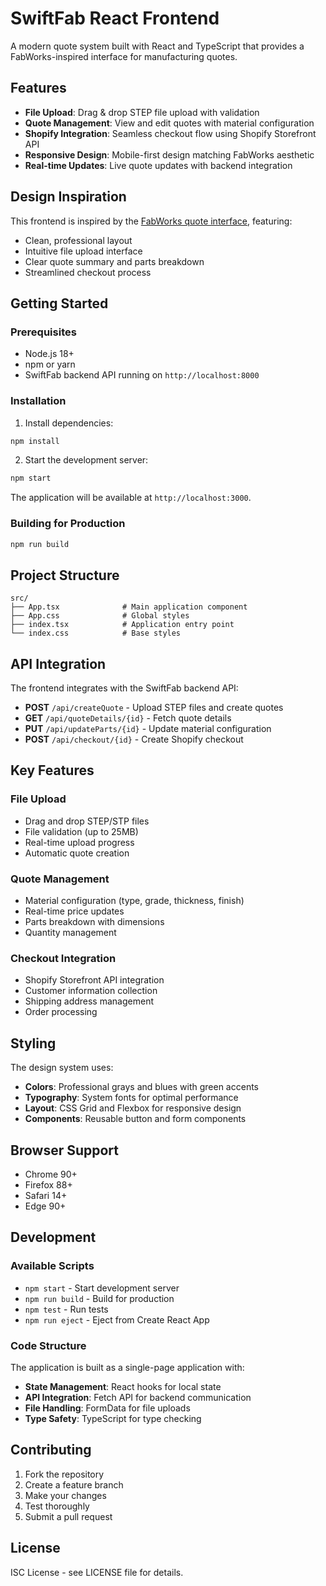 # SwiftFab React Frontend

A modern quote system built with React and TypeScript that provides a FabWorks-inspired interface for manufacturing quotes.

## Features

- **File Upload**: Drag & drop STEP file upload with validation
- **Quote Management**: View and edit quotes with material configuration
- **Shopify Integration**: Seamless checkout flow using Shopify Storefront API
- **Responsive Design**: Mobile-first design matching FabWorks aesthetic
- **Real-time Updates**: Live quote updates with backend integration

## Design Inspiration

This frontend is inspired by the [FabWorks quote interface](https://www.fabworks.com/quotes/qte_33ESlACsku2y4SbM7zfv7ybgu3d), featuring:

- Clean, professional layout
- Intuitive file upload interface
- Clear quote summary and parts breakdown
- Streamlined checkout process

## Getting Started

### Prerequisites

- Node.js 18+ 
- npm or yarn
- SwiftFab backend API running on `http://localhost:8000`

### Installation

1. Install dependencies:
```bash
npm install
```

2. Start the development server:
```bash
npm start
```

The application will be available at `http://localhost:3000`.

### Building for Production

```bash
npm run build
```

## Project Structure

```
src/
├── App.tsx              # Main application component
├── App.css              # Global styles
├── index.tsx            # Application entry point
└── index.css            # Base styles
```

## API Integration

The frontend integrates with the SwiftFab backend API:

- **POST** `/api/createQuote` - Upload STEP files and create quotes
- **GET** `/api/quoteDetails/{id}` - Fetch quote details
- **PUT** `/api/updateParts/{id}` - Update material configuration
- **POST** `/api/checkout/{id}` - Create Shopify checkout

## Key Features

### File Upload
- Drag and drop STEP/STP files
- File validation (up to 25MB)
- Real-time upload progress
- Automatic quote creation

### Quote Management
- Material configuration (type, grade, thickness, finish)
- Real-time price updates
- Parts breakdown with dimensions
- Quantity management

### Checkout Integration
- Shopify Storefront API integration
- Customer information collection
- Shipping address management
- Order processing

## Styling

The design system uses:

- **Colors**: Professional grays and blues with green accents
- **Typography**: System fonts for optimal performance
- **Layout**: CSS Grid and Flexbox for responsive design
- **Components**: Reusable button and form components

## Browser Support

- Chrome 90+
- Firefox 88+
- Safari 14+
- Edge 90+

## Development

### Available Scripts

- `npm start` - Start development server
- `npm run build` - Build for production
- `npm test` - Run tests
- `npm run eject` - Eject from Create React App

### Code Structure

The application is built as a single-page application with:

- **State Management**: React hooks for local state
- **API Integration**: Fetch API for backend communication
- **File Handling**: FormData for file uploads
- **Type Safety**: TypeScript for type checking

## Contributing

1. Fork the repository
2. Create a feature branch
3. Make your changes
4. Test thoroughly
5. Submit a pull request

## License

ISC License - see LICENSE file for details.